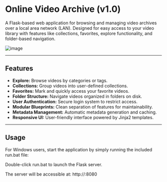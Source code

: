 # Online Video Archive (v1.0)

A Flask-based web application for browsing and managing video archives over a local area network (LAN). Designed for easy access to your video library with features like collections, favorites, explore functionality, and folder-based navigation.

![image](https://github.com/user-attachments/assets/bffe7803-1cae-4013-8e4d-bf17255be6e0)




---

## Features

- **Explore:** Browse videos by categories or tags.
- **Collections:** Group videos into user-defined collections.
- **Favorites:** Mark and quickly access your favorite videos.
- **Folder Structure:** Navigate videos organized in folders on disk.
- **User Authentication:** Secure login system to restrict access.
- **Modular Blueprints:** Clean separation of features for maintainability.
- **Metadata Management:** Automatic metadata generation and caching.
- **Responsive UI:** User-friendly interface powered by Jinja2 templates.

---

## Usage
For Windows users, start the application by simply running the included run.bat file:

Double-click run.bat to launch the Flask server.

The server will be accessible at:
http://<your-lan-ip>:8080
